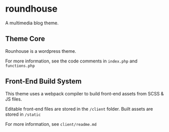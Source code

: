 # roundhouse

A multimedia blog theme.

## Theme Core

Rounhouse is a wordpress theme.

For more information, see the code comments in `index.php` and `functions.php`

## Front-End Build System

This theme uses a webpack compiler to build front-end assets from SCSS & JS files.

Editable front-end files are stored in the `/client` folder. Built assets are stored in `/static`

For more information, see `client/readme.md`
